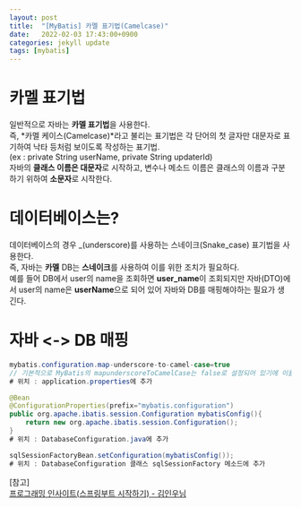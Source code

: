 ```yaml
---
layout: post
title:  "[MyBatis] 카멜 표기법(Camelcase)"
date:   2022-02-03 17:43:00+0900
categories: jekyll update
tags: [mybatis]
---
```

# 카멜 표기법
일반적으로 자바는 **카멜 표기법**을 사용한다.  
즉, *카멜 케이스(Camelcase)*라고 불리는 표기법은 각 단어의 첫 글자만 대문자로 표기하여 낙타 등처럼 보이도록 작성하는 표기법.  
(ex : private String userName, private String updaterId)  
자바의 **클래스 이름은 대문자**로 시작하고, 변수나 메소드 이름은 클래스의 이름과 구분하기 위하여 **소문자**로 시작한다.  

# 데이터베이스는?
데이터베이스의 경우 _(underscore)를 사용하는 스네이크(Snake_case) 표기법을 사용한다.  
즉, 자바는 **카멜** DB는 **스네이크**를 사용하여 이를 위한 조치가 필요하다.  
예를 들어 DB에서 user의 name을 조회하면 **user_name**이 조회되지만 자바(DTO)에서 user의 name은 **userName**으로 되어 있어
자바와 DB를 매핑해야하는 필요가 생긴다.

# 자바 <-> DB 매핑
```java
mybatis.configuration.map-underscore-to-camel-case=true
// 기본적으로 MyBatis의 mapunderscoreToCamelCase는 false로 설정되어 있기에 이를 true로 바꾼다.
# 위치 : application.properties에 추가
```
  
```java
@Bean
@ConfigurationProperties(prefix="mybatis.configuration")
public org.apache.ibatis.session.Configuration mybatisConfig(){
    return new org.apache.ibatis.session.Configuration();
}
# 위치 : DatabaseConfiguration.java에 추가
```
  
```java
sqlSessionFactoryBean.setConfiguration(mybatisConfig());
# 위치 : DatabaseConfiguration 클래스 sqlSessionFactory 메소드에 추가
```
  
[참고]  
[프로그래밍 인사이트(스프링부트 시작하기) - 김인우님](http://www.yes24.com/Product/Goods/70893395)